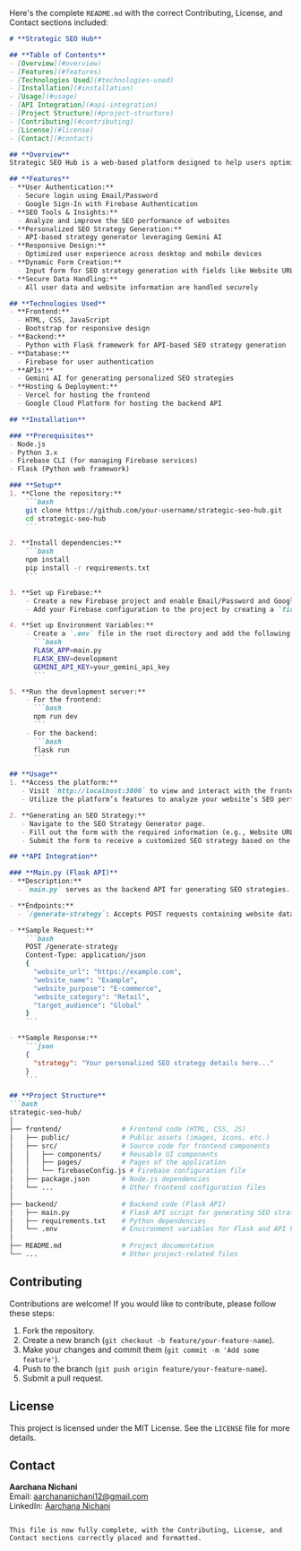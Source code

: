Here's the complete `README.md` with the correct Contributing, License, and Contact sections included:

```markdown
# **Strategic SEO Hub**

## **Table of Contents**
- [Overview](#overview)
- [Features](#features)
- [Technologies Used](#technologies-used)
- [Installation](#installation)
- [Usage](#usage)
- [API Integration](#api-integration)
- [Project Structure](#project-structure)
- [Contributing](#contributing)
- [License](#license)
- [Contact](#contact)

## **Overview**
Strategic SEO Hub is a web-based platform designed to help users optimize their websites for better search engine visibility. It integrates powerful SEO tools, user authentication, and an API-based strategy generator powered by Gemini AI, offering a comprehensive solution to enhance online presence and performance.

## **Features**
- **User Authentication:**
  - Secure login using Email/Password
  - Google Sign-In with Firebase Authentication
- **SEO Tools & Insights:**
  - Analyze and improve the SEO performance of websites
- **Personalized SEO Strategy Generation:**
  - API-based strategy generator leveraging Gemini AI
- **Responsive Design:**
  - Optimized user experience across desktop and mobile devices
- **Dynamic Form Creation:**
  - Input form for SEO strategy generation with fields like Website URL, Name, Purpose, Category, and Target Audience
- **Secure Data Handling:**
  - All user data and website information are handled securely

## **Technologies Used**
- **Frontend:**
  - HTML, CSS, JavaScript
  - Bootstrap for responsive design
- **Backend:**
  - Python with Flask framework for API-based SEO strategy generation
- **Database:**
  - Firebase for user authentication
- **APIs:**
  - Gemini AI for generating personalized SEO strategies
- **Hosting & Deployment:**
  - Vercel for hosting the frontend
  - Google Cloud Platform for hosting the backend API

## **Installation**

### **Prerequisites**
- Node.js
- Python 3.x
- Firebase CLI (for managing Firebase services)
- Flask (Python web framework)

### **Setup**
1. **Clone the repository:**
    ```bash
    git clone https://github.com/your-username/strategic-seo-hub.git
    cd strategic-seo-hub
    ```

2. **Install dependencies:**
    ```bash
    npm install
    pip install -r requirements.txt
    ```

3. **Set up Firebase:**
    - Create a new Firebase project and enable Email/Password and Google sign-in methods.
    - Add your Firebase configuration to the project by creating a `firebaseConfig.js` file in the frontend.

4. **Set up Environment Variables:**
    - Create a `.env` file in the root directory and add the following:
      ```bash
      FLASK_APP=main.py
      FLASK_ENV=development
      GEMINI_API_KEY=your_gemini_api_key
      ```

5. **Run the development server:**
    - For the frontend:
      ```bash
      npm run dev
      ```
    - For the backend:
      ```bash
      flask run
      ```

## **Usage**
1. **Access the platform:**
   - Visit `http://localhost:3000` to view and interact with the frontend.
   - Utilize the platform’s features to analyze your website’s SEO performance and generate personalized SEO strategies.

2. **Generating an SEO Strategy:**
   - Navigate to the SEO Strategy Generator page.
   - Fill out the form with the required information (e.g., Website URL, Name, Purpose, Category, Target Audience).
   - Submit the form to receive a customized SEO strategy based on the insights from Gemini AI.

## **API Integration**

### **Main.py (Flask API)**
- **Description:**
  - `main.py` serves as the backend API for generating SEO strategies. It processes the user inputs and communicates with Gemini AI to generate and return a personalized SEO strategy.

- **Endpoints:**
  - `/generate-strategy`: Accepts POST requests containing website data and returns a tailored SEO strategy.

- **Sample Request:**
    ```bash
    POST /generate-strategy
    Content-Type: application/json
    {
      "website_url": "https://example.com",
      "website_name": "Example",
      "website_purpose": "E-commerce",
      "website_category": "Retail",
      "target_audience": "Global"
    }
    ```

- **Sample Response:**
    ```json
    {
      "strategy": "Your personalized SEO strategy details here..."
    }
    ```

## **Project Structure**
```bash
strategic-seo-hub/
│
├── frontend/               # Frontend code (HTML, CSS, JS)
│   ├── public/             # Public assets (images, icons, etc.)
│   ├── src/                # Source code for frontend components
│   │   ├── components/     # Reusable UI components
│   │   ├── pages/          # Pages of the application
│   │   └── firebaseConfig.js # Firebase configuration file
│   ├── package.json        # Node.js dependencies
│   └── ...                 # Other frontend configuration files
│
├── backend/                # Backend code (Flask API)
│   ├── main.py             # Flask API script for generating SEO strategies
│   ├── requirements.txt    # Python dependencies
│   └── .env                # Environment variables for Flask and API keys
│
├── README.md               # Project documentation
└── ...                     # Other project-related files
```

## **Contributing**
Contributions are welcome! If you would like to contribute, please follow these steps:

1. Fork the repository.
2. Create a new branch (`git checkout -b feature/your-feature-name`).
3. Make your changes and commit them (`git commit -m 'Add some feature'`).
4. Push to the branch (`git push origin feature/your-feature-name`).
5. Submit a pull request.

## **License**
This project is licensed under the MIT License. See the `LICENSE` file for more details.

## **Contact**
**Aarchana Nichani**  
Email: [aarchananichani12@gmail.com](mailto:aarchananichani12@gmail.com)  
LinkedIn: [Aarchana Nichani](https://www.linkedin.com/in/aarchananichani)
```

This file is now fully complete, with the Contributing, License, and Contact sections correctly placed and formatted.
